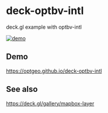 # deck-optbv-intl
deck.gl example with optbv-intl

[![demo](https://user-images.githubusercontent.com/18297/192290719-100e8e56-ccac-412f-8130-569421098be4.jpg)](https://optgeo.github.io/deck-optbv-intl/#7.97/35.233/135.566/153.7/58)

## Demo
https://optgeo.github.io/deck-optbv-intl

## See also
https://deck.gl/gallery/mapbox-layer
